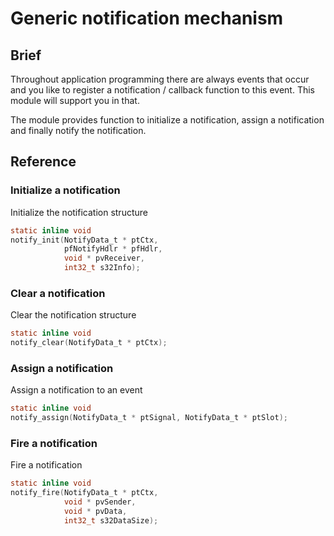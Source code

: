 # Generic notification mechanism

## Brief

Throughout application programming there are always events 
that occur and you like to register a notification / callback
function to this event. This module will support you in that.

The module provides function to initialize a notification,
assign a notification and finally notify the notification.

## Reference

### Initialize a notification

Initialize the notification structure
```C 
static inline void
notify_init(NotifyData_t * ptCtx,
            pfNotifyHdlr * pfHdlr,
            void * pvReceiver,
            int32_t s32Info);
```

### Clear a notification

Clear the notification structure
```C 
static inline void
notify_clear(NotifyData_t * ptCtx);
```


### Assign a notification

Assign a notification to an event
```C 
static inline void
notify_assign(NotifyData_t * ptSignal, NotifyData_t * ptSlot);
```


### Fire a notification

Fire a notification
```C 
static inline void
notify_fire(NotifyData_t * ptCtx,
            void * pvSender,
            void * pvData,
            int32_t s32DataSize);
```
